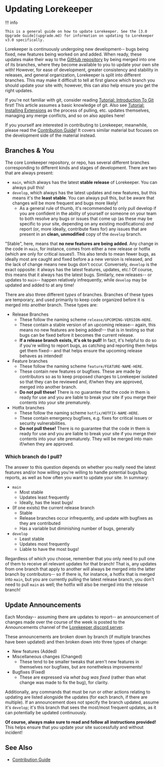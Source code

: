 # Updating Lorekeeper

!!! info

    This is a general guide on how to update Lorekeeper. See the [3.0 Upgrade Guide](upgrade.md) for information on updating to Lorekeeper v3.0 specifically.

Lorekeeper is continuously undergoing new development-- bugs being fixed, new features being worked on and added. When ready, these updates make their way to the [GitHub repository](https://github.com/lk-arpg/lorekeeper) by being merged into one of its branches, where they become available to you to update your own site with! However, for ease of development, greater consistency and stability in releases, and general organization, Lorekeeper is split into different branches. This may make it difficult to tell at first glance which branch you should update your site with; however, this can also help ensure you get the right updates.

If you're not familiar with git, consider reading [Tutorial: Introduction To Git](https://wiki.lorekeeper.me/index.php?title=Tutorial:_Introduction_To_Git) first! This article assumes a basic knowledge of git. Also see [Tutorial: Installing Extensions](https://wiki.lorekeeper.me/index.php?title=Tutorial:_Installing_Extensions) as the process of pulling, etc. updates themselves, managing any merge conflicts, and so on also applies here!

If you yourself are interested in contributing to Lorekeeper, meanwhile, please read the [Contribution Guide](../contributing.md)! It covers similar material but focuses on the development side of the material instead.

## Branches & You

The core Lorekeeper repository, or repo, has several different branches corresponding to different kinds and stages of development. There are two that are always present:

- `main`, which always has the latest **stable release** of Lorekeeper. You can always pull this!
- `develop`, which always has the latest updates and new features, but this means it's the **least stable**. You can always pull this, but be aware that changes will be more frequent and bugs more likely!
    - As a general rule of thumb, it's recommended to only pull develop if you are confident in the ability of yourself or someone on your team to both resolve any bugs or issues that come up (as these may be specific to your site, depending on any existing modifications) *and* report (or, more ideally, contribute fixes for) any issues that are present in an **clean, unmodified** copy of the `develop` branch.

"Stable", here, means that **no new features are being added**. Any change in the code in `main`, for instance, comes from either a new release or hotfix (which are only for critical issues!). This also tends to mean fewer bugs, as ideally most are caught and fixed before a a new version is released, and the lack of change means new bugs don't occur. Conversely, `develop` is the exact opposite: it always has the latest features, updates, etc.! Of course, this means that it always has the latest bugs. Similarly, new releases-- or updates to `main`-- happen relatively infrequently, while `develop` may be updated and added to at any time!

There are also three different *types* of branches. Branches of these types are temporary, and used primarily to keep code organized before it is merged into another branch. These types are:

- Release Branches
    - These follow the naming scheme `release/UPCOMING-VERSION-HERE`.
    - These contain a stable version of an upcoming release-- again, this means no new features are being added!-- that is in testing so that bugs can be fixed before it becomes the current release.
    - **If a release branch exists, it's ok to pull!** In fact, it's helpful to do so if you're willing to report bugs, as catching and reporting them helps get them fixed-- and that helps ensure the upcoming release behaves as intended!
- Feature branches
    - These follow the naming scheme `feature/FEATURE-NAME-HERE`.
    - These contain new features or bugfixes. These are made by contributors so as to keep proposed changes to Lorekeeper isolated so that they can be reviewed and, if/when they are approved, merged into another branch.
    - **Do not pull these!** There is no guarantee that the code in them is ready for use and you are liable to break your site if you merge their contents into your site prematurely.
- Hotfix branches
    - These follow the naming scheme `hotfix/HOTFIX-NAME-HERE`.
    - These contain emergency bugfixes, e.g. fixes for critical issues or security vulnerabilities.
    - **Do not pull these!** There is no guarantee that the code in them is ready for use and you are liable to break your site if you merge their contents into your site prematurely. They will be merged into main if/when they are approved.

### Which branch do I pull?

The answer to this question depends on whether you really need the latest features and/or how willing you're willing to handle potential bugs/bug reports, as well as how often you want to update your site. In summary:

- `main`
    - Most stable
    - Updates least frequently
    - Ideally, has the least bugs!
- (If one exists) the current release branch
    - Stable
    - Release branches occur infrequently, and update with bugfixes as they are contributed
    - Has a variable but diminishing number of bugs, generally
- `develop`
    - Least stable
    - Updates most frequently
    - Liable to have the most bugs!

Regardless of which you choose, remember that you only need to pull one of them to receive all relevant updates for that branch! That is, any updates from one branch that apply to another will always be merged into the latter branch by contributors-- so if there is, for instance, a hotfix that is merged into `main`, but you are currently pulling the latest release branch, you don't need to pull `main` as well; the hotfix will also be merged into the release branch!

## Update Announcements

Each Monday-- assuming there are updates to report-- an announcement of changes made over the course of the week is posted to the Announcements channel of the [Lorekeeper discord server](https://discord.gg/U4JZfsu).

These announcements are broken down by branch (if multiple branches have been updated) and then broken down into three types of change:

- New features (Added)
- Miscellaneous changes (Changed)
    - These tend to be smaller tweaks that aren't new features in themselves nor bugfixes, but are nonetheless improvements!
- Bugfixes (Fixed)
    - These are expressed via *what bug was fixed* (rather than what change was made to fix the bug), for clarity.

Additionally, any commands that must be run or other actions relating to updating are listed alongside the updates (for each branch, if there are multiple). If an announcement does not specify the branch updated, assume it's `develop`; it's this branch that sees the most/most frequent updates, as it can potentially be updated continuously.

**Of course, always make sure to read and follow all instructions provided!** This helps ensure that you update your site successfully and without incident!

## See Also

- [Contribution Guide](../contributing.md)